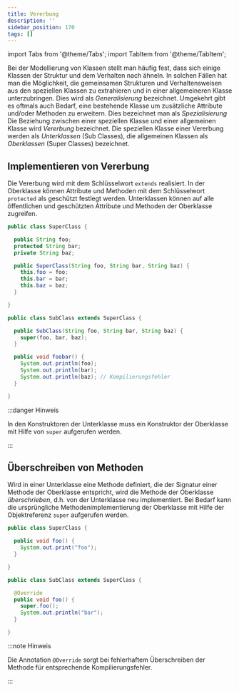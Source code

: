 ```yaml
---
title: Vererbung
description: ''
sidebar_position: 170
tags: []
---
```


import Tabs from '@theme/Tabs';
import TabItem from '@theme/TabItem';

Bei der Modellierung von Klassen stellt man häufig fest, dass sich einige Klassen der Struktur und dem Verhalten nach ähneln. In solchen Fällen hat man die Möglichkeit, die gemeinsamen Strukturen und Verhaltensweisen aus den speziellen Klassen zu extrahieren
und in einer allgemeineren Klasse unterzubringen. Dies wird als _Generalisierung_ bezeichnet. Umgekehrt gibt es oftmals auch Bedarf, eine bestehende Klasse um zusätzliche Attribute und/oder Methoden zu erweitern. Dies bezeichnet man als _Spezialisierung_
Die Beziehung zwischen einer speziellen Klasse und einer allgemeinen Klasse wird _Vererbung_ bezeichnet. Die speziellen Klasse einer Vererbung werden als _Unterklassen_ (Sub Classes), die allgemeinen Klassen als _Oberklassen_ (Super Classes) bezeichnet.

## Implementieren von Vererbung

Die Vererbung wird mit dem Schlüsselwort `extends` realisiert. In der Oberklasse können Attribute und Methoden mit dem Schlüsselwort `protected` als geschützt festlegt werden. Unterklassen können auf alle öffentlichen und geschützten Attribute und Methoden der
Oberklasse zugreifen.

<Tabs>
  <TabItem value="superClass" label="Oberklasse" default>

```java title="SuperClass.java" showLineNumbers
public class SuperClass {

  public String foo;
  protected String bar;
  private String baz;

  public SuperClass(String foo, String bar, String baz) {
    this.foo = foo;
    this.bar = bar;
    this.baz = baz;
  }

}
```

  </TabItem>
  <TabItem value="subClass" label="Unterklasse" default>

```java title="SubClass.java" showLineNumbers
public class SubClass extends SuperClass {

  public SubClass(String foo, String bar, String baz) {
    super(foo, bar, baz);
  }

  public void foobar() {
    System.out.println(foo);
    System.out.println(bar);
    System.out.println(baz); // Kompilierungsfehler
  }

}
```

  </TabItem>
</Tabs>

:::danger Hinweis

In den Konstruktoren der Unterklasse muss ein Konstruktor der Oberklasse mit Hilfe von `super` aufgerufen werden.

:::

## Überschreiben von Methoden

Wird in einer Unterklasse eine Methode definiert, die der Signatur einer Methode der Oberklasse entspricht, wird die Methode der Oberklasse _überschrieben_, d.h. von der Unterklasse neu implementiert. Bei Bedarf kann die ursprüngliche Methodenimplementierung
der Oberklasse mit Hilfe der Objektreferenz `super` aufgerufen werden.

<Tabs>
  <TabItem value="superClass" label="Oberklasse" default>

```java title="SuperClass.java" showLineNumbers
public class SuperClass {

  public void foo() {
    System.out.print("foo");
  }

}
```

  </TabItem>
  <TabItem value="subClass" label="Unterklasse" default>

```java title="SubClass.java" showLineNumbers
public class SubClass extends SuperClass {

  @Override
  public void foo() {
    super.foo();
    System.out.println("bar");
  }

}
```

  </TabItem>
</Tabs>

:::note Hinweis

Die Annotation `@Override` sorgt bei fehlerhaftem Überschreiben der Methode für entsprechende Kompilierungsfehler.

:::
